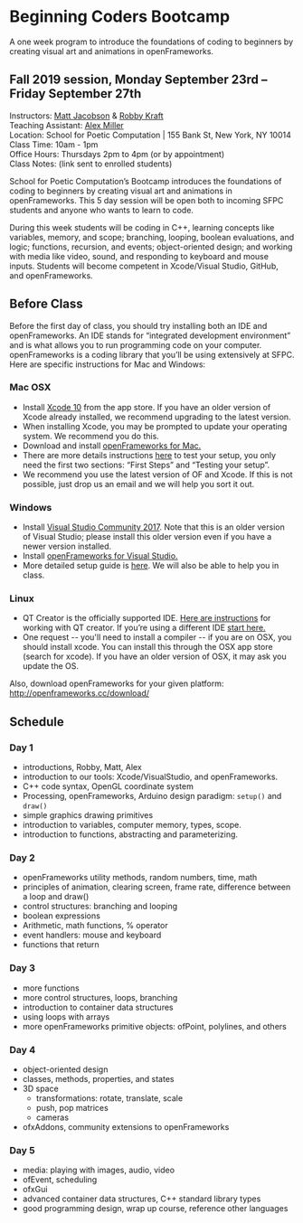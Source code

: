 # Beginning Coders Bootcamp
A one week program to introduce the foundations of coding to beginners by creating visual art and animations in openFrameworks.

## Fall 2019 session, Monday September 23rd – Friday September 27th  
Instructors: [Matt Jacobson](http://iammattjacobson.com/) & [Robby Kraft](http://robbykraft.com/)  
Teaching Assistant: [Alex Miller](http://spacefiller.space/)  
Location: School for Poetic Computation | 155 Bank St, New York, NY 10014  
Class Time: 10am - 1pm  
Office Hours: Thursdays 2pm to 4pm (or by appointment)  
Class Notes: (link sent to enrolled students)  

School for Poetic Computation’s Bootcamp introduces the foundations of coding to beginners by creating visual art and animations in openFrameworks. This 5 day session will be open both to incoming SFPC students and anyone who wants to learn to code. 

During this week students will be coding in C++, learning concepts like variables, memory, and scope; branching, looping, boolean evaluations, and logic; functions, recursion, and events; object-oriented design; and working with media like video, sound, and responding to keyboard and mouse inputs. Students will become competent in Xcode/Visual Studio, GitHub, and openFrameworks.

## Before Class
Before the first day of class, you should try installing both an IDE and openFrameworks. An IDE stands for “integrated development environment” and is what allows you to run programming code on your computer. openFrameworks is a coding library that you’ll be using extensively at SFPC. Here are specific instructions for Mac and Windows:

### Mac OSX
- Install [Xcode 10](https://apps.apple.com/us/app/xcode/id497799835?mt=12) from the app store. If you have an older version of Xcode already installed, we recommend upgrading to the latest version. 
- When installing Xcode, you may be prompted to update your operating system. We recommend you do this.
- Download and install [openFrameworks for Mac.](https://openframeworks.cc/download/)
- There are more details instructions [here](https://openframeworks.cc/setup/xcode/) to test your setup, you only need the first two sections: “First Steps” and “Testing your setup”. 
- We recommend you use the latest version of OF and Xcode. If this is not possible, just drop us an email and we will help you sort it out.

### Windows
- Install [Visual Studio Community 2017](https://www.techspot.com/downloads/6278-visual-studio.html). Note that this is an older version of Visual Studio; please install this older version even if you have a newer version installed.
- Install [openFrameworks for Visual Studio.](https://openframeworks.cc/download/)
- More detailed setup guide is [here](https://openframeworks.cc/setup/vs/). We will also be able to help you in class.

### Linux
- QT Creator is the officially supported IDE. [Here are instructions](https://openframeworks.cc/setup/qtcreator/) for working with QT creator. If you’re using a different IDE [start here.](https://openframeworks.cc/setup/linux-install/)
- One request -- you'll need to install a compiler -- if you are on OSX, you should install xcode.  You can install this through the OSX app store (search for xcode). If you have an older version of OSX, it may ask you update the OS.  

Also, download openFrameworks for your given platform: http://openframeworks.cc/download/

## Schedule

### Day 1

- introductions, Robby, Matt, Alex
- introduction to our tools: Xcode/VisualStudio, and openFrameworks.
- C++ code syntax, OpenGL coordinate system
- Processing, openFrameworks, Arduino design paradigm: `setup()` and `draw()`
- simple graphics drawing primitives
- introduction to variables, computer memory, types, scope.
- introduction to functions, abstracting and parameterizing.

### Day 2

- openFrameworks utility methods, random numbers, time, math
- principles of animation, clearing screen, frame rate, difference between a loop and draw()
- control structures: branching and looping
- boolean expressions
- Arithmetic, math functions, % operator
- event handlers: mouse and keyboard
- functions that return

### Day 3

- more functions
- more control structures, loops, branching
- introduction to container data structures
- using loops with arrays
- more openFrameworks primitive objects: ofPoint, polylines, and others

### Day 4

- object-oriented design
- classes, methods, properties, and states
- 3D space
    - transformations: rotate, translate, scale
    - push, pop matrices
    - cameras
- ofxAddons, community extensions to openFrameworks

### Day 5

- media: playing with images, audio, video
- ofEvent, scheduling
- ofxGui
- advanced container data structures, C++ standard library types
- good programming design, wrap up course, reference other languages
